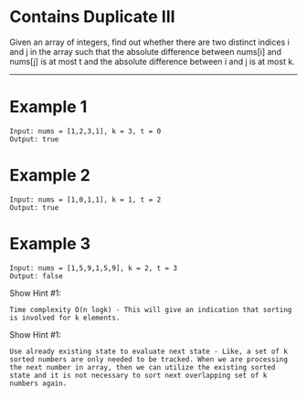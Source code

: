 Contains Duplicate III
==========================
Given an array of integers, find out whether there are two distinct indices i and j in the array such that the absolute difference between nums[i] and nums[j] is at most t and the absolute difference between i and j is at most k.
 
---
Example 1
==========================
```
Input: nums = [1,2,3,1], k = 3, t = 0
Output: true
```

Example 2
==========================
```
Input: nums = [1,0,1,1], k = 1, t = 2
Output: true
```

Example 3
==========================
```
Input: nums = [1,5,9,1,5,9], k = 2, t = 3
Output: false
```
Show Hint #1:
```
Time complexity O(n logk) - This will give an indication that sorting is involved for k elements.
```
Show Hint #1:
```
Use already existing state to evaluate next state - Like, a set of k sorted numbers are only needed to be tracked. When we are processing the next number in array, then we can utilize the existing sorted state and it is not necessary to sort next overlapping set of k numbers again.
```